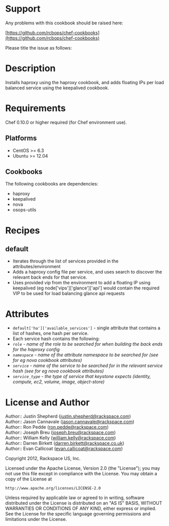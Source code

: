 Support
=======

Any problems with this cookbook should be raised here:

[https://github.com/rcbops/chef-cookbooks](https://github.com/rcbops/chef-cookbooks)

Please title the issue as follows:

[openstack-ha]: <short description of problem>

Description
===========

Installs haproxy using the haproxy cookbook, and adds floating IPs per load balanced service using the keepalived cookbook.


Requirements
============

Chef 0.10.0 or higher required (for Chef environment use).

Platforms
--------

* CentOS >= 6.3
* Ubuntu >= 12.04

Cookbooks
---------

The following cookbooks are dependencies:

* haproxy
* keepalived
* nova
* osops-utils

Recipes
=======

default
----
- Iterates through the list of services provided in the attributes/environment
- Adds a haproxy config file per service, and uses search to discover the relevant back ends for that service.
- Uses provided vip from the environment to add a floating IP using keepalived (eg node['vips']['glance']['api'] would contain the required VIP to be used for load balancing glance api requests


Attributes
==========

* `default['ha']['available_services']` - single attribute that contains a list of hashes, one hash per service.  
* Each service hash contains the following:  
 * _`role` - name of the role to be searched for when building the back ends for the haproxy config_
 * _`namespace` - name of the attribute namespace to be searched for (see for eg nova cookbook attributes)_
 * _`service` - name of the service to be searched for in the relevant service hash (see for eg nova cookbook attributes)_
 * _`service_type` - the type of service that keystone expects (identity, compute, ec2, volume, image, object-store)_


License and Author
==================

Author:: Justin Shepherd (<justin.shepherd@rackspace.com>)  
Author:: Jason Cannavale (<jason.cannavale@rackspace.com>)  
Author:: Ron Pedde (<ron.pedde@rackspace.com>)  
Author:: Joseph Breu (<joseph.breu@rackspace.com>)  
Author:: William Kelly (<william.kelly@rackspace.com>)  
Author:: Darren Birkett (<darren.birkett@rackspace.co.uk>)  
Author:: Evan Callicoat (<evan.callicoat@rackspace.com>)  

Copyright 2012, Rackspace US, Inc.

Licensed under the Apache License, Version 2.0 (the "License");
you may not use this file except in compliance with the License.
You may obtain a copy of the License at

    http://www.apache.org/licenses/LICENSE-2.0

Unless required by applicable law or agreed to in writing, software
distributed under the License is distributed on an "AS IS" BASIS,
WITHOUT WARRANTIES OR CONDITIONS OF ANY KIND, either express or implied.
See the License for the specific language governing permissions and
limitations under the License.
